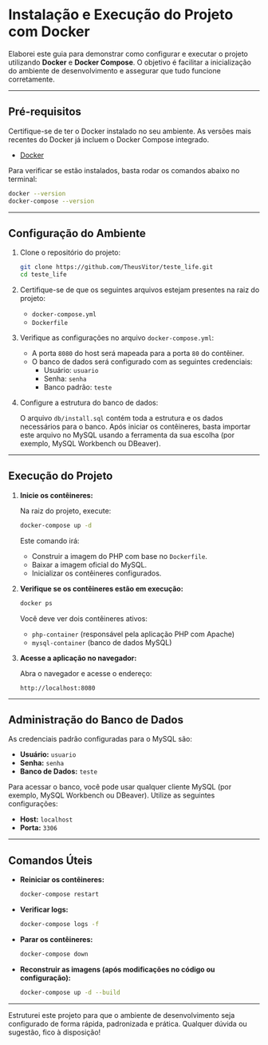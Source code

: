 # Instalação e Execução do Projeto com Docker

Elaborei este guia para demonstrar como configurar e executar o projeto utilizando **Docker** e **Docker Compose**. O objetivo é facilitar a inicialização do ambiente de desenvolvimento e assegurar que tudo funcione corretamente.

---

## **Pré-requisitos**

Certifique-se de ter o Docker instalado no seu ambiente. As versões mais recentes do Docker já incluem o Docker Compose integrado.

- [Docker](https://www.docker.com/)

Para verificar se estão instalados, basta rodar os comandos abaixo no terminal:

```bash
docker --version
docker-compose --version
```

---

## **Configuração do Ambiente**

1. Clone o repositório do projeto:

   ```bash
   git clone https://github.com/TheusVitor/teste_life.git
   cd teste_life
   ```

2. Certifique-se de que os seguintes arquivos estejam presentes na raiz do projeto:
   - `docker-compose.yml`
   - `Dockerfile`

3. Verifique as configurações no arquivo `docker-compose.yml`:
   - A porta `8080` do host será mapeada para a porta `80` do contêiner.
   - O banco de dados será configurado com as seguintes credenciais:
     - Usuário: `usuario`
     - Senha: `senha`
     - Banco padrão: `teste`

4. Configure a estrutura do banco de dados:

   O arquivo `db/install.sql` contém toda a estrutura e os dados necessários para o banco. Após iniciar os contêineres, basta importar este arquivo no MySQL usando a ferramenta da sua escolha (por exemplo, MySQL Workbench ou DBeaver).

---

## **Execução do Projeto**

1. **Inicie os contêineres:**

   Na raiz do projeto, execute:

   ```bash
   docker-compose up -d
   ```

   Este comando irá:
   - Construir a imagem do PHP com base no `Dockerfile`.
   - Baixar a imagem oficial do MySQL.
   - Inicializar os contêineres configurados.

2. **Verifique se os contêineres estão em execução:**

   ```bash
   docker ps
   ```

   Você deve ver dois contêineres ativos:
   - `php-container` (responsável pela aplicação PHP com Apache)
   - `mysql-container` (banco de dados MySQL)

3. **Acesse a aplicação no navegador:**

   Abra o navegador e acesse o endereço:

   ```
   http://localhost:8080
   ```

---

## **Administração do Banco de Dados**

As credenciais padrão configuradas para o MySQL são:

- **Usuário:** `usuario`
- **Senha:** `senha`
- **Banco de Dados:** `teste`

Para acessar o banco, você pode usar qualquer cliente MySQL (por exemplo, MySQL Workbench ou DBeaver). Utilize as seguintes configurações:

- **Host:** `localhost`
- **Porta:** `3306`

---

## **Comandos Úteis**

- **Reiniciar os contêineres:**
  ```bash
  docker-compose restart
  ```

- **Verificar logs:**
  ```bash
  docker-compose logs -f
  ```

- **Parar os contêineres:**
  ```bash
  docker-compose down
  ```

- **Reconstruir as imagens (após modificações no código ou configuração):**
  ```bash
  docker-compose up -d --build
  ```
---

Estruturei este projeto para que o ambiente de desenvolvimento seja configurado de forma rápida, padronizada e prática. Qualquer dúvida ou sugestão, fico à disposição!

